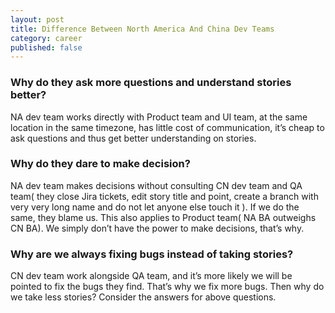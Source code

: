 ```yaml
---
layout: post
title: Difference Between North America And China Dev Teams
category: career
published: false
---
```


### Why do they ask more questions and understand stories better?

NA dev team works directly with Product team and UI team, at the same location in the same timezone, has little cost of communication, it’s cheap to ask questions and thus get better understanding on stories.

### Why do they dare to make decision?

NA dev team makes decisions without consulting CN dev team and QA team( they close Jira tickets, edit story title and point, create a branch with very very long name and do not let anyone else touch it ). If we do the same, they blame us. This also applies to Product team( NA BA outweighs CN BA). We simply don’t have the power to make decisions, that’s why.

### Why are we always fixing bugs instead of taking stories?

CN dev team work alongside QA team, and it’s more likely we will be pointed to fix the bugs they find. That’s why we fix more bugs. Then why do we take less stories? Consider the answers for above questions.